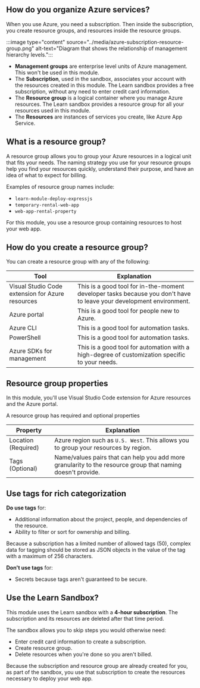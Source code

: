 ## How do you organize Azure services? 

When you use Azure, you need a subscription. Then inside the subscription, you create resource groups, and resources inside the resource groups.

:::image type="content" source="../media/azure-subscription-resource-group.png" alt-text="Diagram that shows the relationship of management hierarchy levels.":::

* **Management groups** are enterprise level units of Azure management. This won't be used in this module.
* The **Subscription**, used in the sandbox, associates your account with the resources created in this module. The Learn sandbox provides a free subscription, without any need to enter credit card information.
* The **Resource group** is a logical container where you manage Azure resources. The Learn sandbox provides a resource group for all your resources used in this module. 
* The **Resources** are instances of services you create, like Azure App Service.

## What is a resource group? 

A resource group allows you to group your Azure resources in a logical unit that fits your needs. The naming strategy you use for your resource groups help you find your resources quickly, understand their purpose, and have an idea of what to expect for billing. 

Examples of resource group names include:

* `learn-module-deploy-expressjs`
* `temporary-rental-web-app`
* `web-app-rental-property`

For this module, you use a resource group containing resources to host your web app. 

## How do you create a resource group? 

You can create a resource group with any of the following:

|Tool|Explanation|
|--|--|
|Visual Studio Code extension for Azure resources|This is a good tool for in-the-moment developer tasks because you don't have to leave your development environment.|
|Azure portal|This is a good tool for people new to Azure.|
|Azure CLI|This is a good tool for automation tasks.|
|PowerShell|This is a good tool for automation tasks.|
|Azure SDKs for management | This is a good tool for automation with a high-degree of customization specific to your needs.|

## Resource group properties

In this module, you'll use Visual Studio Code extension for Azure resources and the Azure portal.

A resource group has required and optional properties

|Property|Explanation|
|--|--|
|Location (Required)|Azure region such as `U.S. West`. This allows you to group your resources by region.|
|Tags (Optional)|Name/values pairs that can help you add more granularity to the resource group that naming doesn't provide. |

## Use tags for rich categorization

**Do use tags** for:
* Additional information about the project, people, and dependencies of the resource.
* Ability to filter or sort for ownership and billing.

Because a subscription has a limited number of allowed tags (50), complex data for tagging should be stored as JSON objects in the value of the tag with a maximum of 256 characters.


**Don't use tags** for:
* Secrets because tags aren't guaranteed to be secure. 

## Use the Learn Sandbox?

This module uses the Learn sandbox with a **4-hour subscription**. The subscription and its resources are deleted after that time period.  

The sandbox allows you to skip steps you would otherwise need:

* Enter credit card information to create a subscription.
* Create resource group.
* Delete resources when you're done so you aren't billed.

Because the subscription and resource group are already created for you, as part of the sandbox, you use that subscription to create the resources necessary to deploy your web app. 